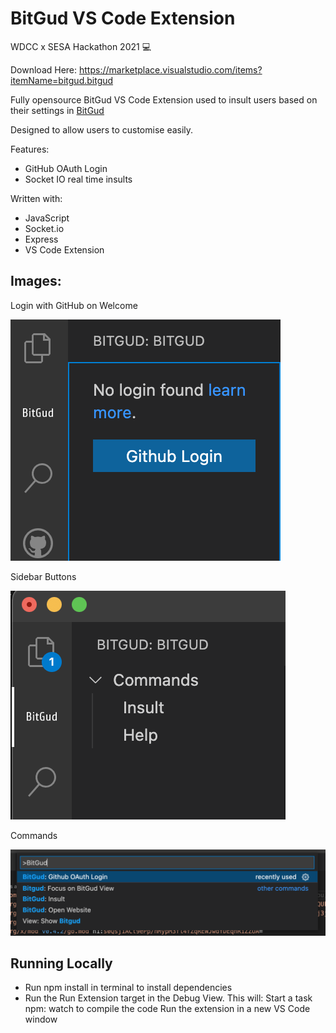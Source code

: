 # BitGud VS Code Extension

WDCC x SESA Hackathon 2021 💻

Download Here: https://marketplace.visualstudio.com/items?itemName=bitgud.bitgud

Fully opensource BitGud VS Code Extension used to insult users based on their settings in [BitGud](https://noisy-firefly-1302.on.fleek.co/#/)

Designed to allow users to customise easily.

Features:
- GitHub OAuth Login
- Socket IO real time insults

Written with:
- JavaScript
- Socket.io
- Express
- VS Code Extension


## Images:

Login with GitHub on Welcome

![](images/login.png)

Sidebar Buttons

![](images/commands.png)

Commands

![](images/cmd.png)


## Running Locally

- Run npm install in terminal to install dependencies
- Run the Run Extension target in the Debug View. This will:
    Start a task npm: watch to compile the code
    Run the extension in a new VS Code window
